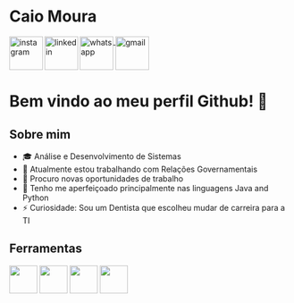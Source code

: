 <div dsplay="inline-block">
 
 <h1 align="left">Caio Moura</h1>
<a href="https://wa.me/5561981034200">
    <img width="60px" src="https://img.icons8.com/?size=100&id=16713&format=png&color=000000" alt="whatsapp" style="vertical-align:top;">
  </a>
<a href="https://www.instagram.com/dr.caiomoura/">
    <img align="left" width="60px" src="https://img.icons8.com/?size=100&id=Xy10Jcu1L2Su&format=png&color=000000" alt="instagram" style="vertical-align:top;">
  </a> 
<a href="https://www.linkedin.com/in/DrC410dev">
    <img align="left" width="60px" src="https://img.icons8.com/?size=100&id=xuvGCOXi8Wyg&format=png&color=000000" alt="linkedin" style="vertical-align:top;">
  </a>
<a href= "mailto:drc410@gmail.com">
    <img width="60px" src="https://img.icons8.com/?size=100&id=P7UIlhbpWzZm&format=png&color=000000" alt="gmail" style="vertical-align:top;">
  </a>
</div>

# Bem vindo ao meu perfil Github! 👋
## Sobre mim

- :mortar_board: Análise e Desenvolvimento de Sistemas
- :briefcase: Atualmente estou trabalhando com Relações Governamentais
- 🔭 Procuro novas oportunidades de trabalho
- :book: Tenho me aperfeiçoado principalmente nas linguagens Java and Python
- ⚡ Curiosidade: Sou um Dentista que escolheu mudar de carreira para a TI

## Ferramentas
<img src="https://cdn.jsdelivr.net/gh/devicons/devicon@latest/icons/python/python-original-wordmark.svg" width="50" height="50"/> <img src="https://cdn.jsdelivr.net/gh/devicons/devicon@latest/icons/django/django-plain-wordmark.svg" width="50" height="50"/> <img src="https://cdn.jsdelivr.net/gh/devicons/devicon@latest/icons/java/java-original-wordmark.svg" width="50" height="50"/> <img src="https://cdn.jsdelivr.net/gh/devicons/devicon@latest/icons/angular/angular-original.svg" width="50" height="50"/>
